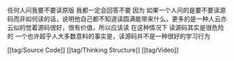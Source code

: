 任何人问我要不要读原版 我都一定会回答不要 因为 如果一个人问的是要不要读源码而非如何读的话，说明他自己都不知道读圆满能带来什么，更多的是一种人云亦云似的觉着源码很好，很有价值，所以应该读 在这种情况下 读源码其实是很危险的 一个也许超乎人大多数意料的事实是，读源码并不是一种很好的学习行为

[[tag/Source Code]] [[tag/Thinking Structure]] [[tag/Video]]
